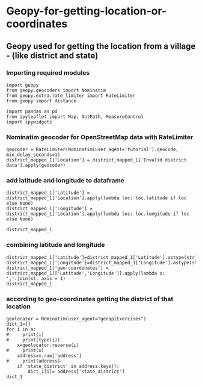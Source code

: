 # Geopy-for-getting-location-or-coordinates

## Geopy used for getting the location from a village - (like district and state)

### Importing required modules
```
import geopy
from geopy.geocoders import Nominatim
from geopy.extra.rate_limiter import RateLimiter
from geopy import distance

import pandas as pd
from ipyleaflet import Map, AntPath, MeasureControl
import ipywidgets
```


### Nominatim geocoder for OpenStreetMap data with RateLimiter

```
geocoder = RateLimiter(Nominatim(user_agent='tutorial').geocode, min_delay_seconds=1)
district_mapped_1['Location'] = district_mapped_1['Invalid district data'].apply(geocoder)
```


### add latitude and longitude to dataframe

```
district_mapped_1['Latitude'] = district_mapped_1['Location'].apply(lambda loc: loc.latitude if loc else None)
district_mapped_1['Longitude'] = district_mapped_1['Location'].apply(lambda loc: loc.longitude if loc else None)

district_mapped_1

```

### combining latitude and longitude

```
district_mapped_1['Latitude']=district_mapped_1['Latitude'].astype(str)
district_mapped_1['Longitude']=district_mapped_1['Longitude'].astype(str)
district_mapped_1['geo-coordinates'] = district_mapped_1[['Latitude','Longitude']].apply(lambda x: ','.join(x), axis = 1)
district_mapped_1
```

### according to geo-coordinates getting the district of that location

```
geolocator = Nominatim(user_agent="geoapiExercises")
dict_1={}
for i in a:
#     print(i)
#     print(type(i))
    x=geolocator.reverse(i)
#     print(x)
    address=x.raw['address']
#     print(address)
    if 'state_district' in address.keys():
        dict_1[i]= address['state_district']
dict_1
```
